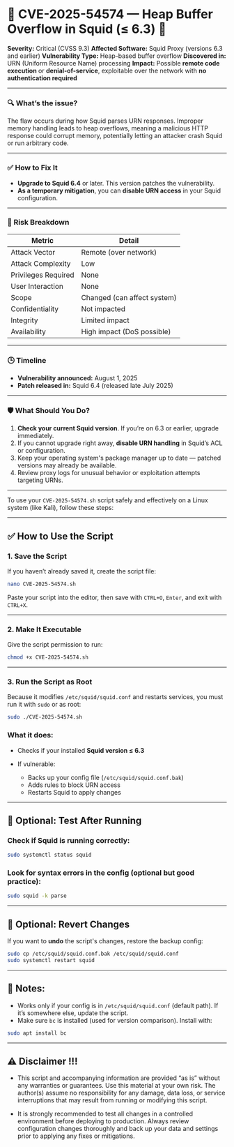 # 🛑 CVE-2025-54574 — Heap Buffer Overflow in Squid (≤ 6.3) 🛑

**Severity:** Critical (CVSS 9.3)
**Affected Software:** Squid Proxy (versions 6.3 and earlier)
**Vulnerability Type:** Heap-based buffer overflow
**Discovered in:** URN (Uniform Resource Name) processing
**Impact:** Possible **remote code execution** or **denial-of-service**, exploitable over the network with **no authentication required**

---

### 🔍 What’s the issue?

The flaw occurs during how Squid parses URN responses. Improper memory handling leads to heap overflows, meaning a malicious HTTP response could corrupt memory, potentially letting an attacker crash Squid or run arbitrary code.

---

### ✅ How to Fix It

* **Upgrade to Squid 6.4** or later. This version patches the vulnerability.
* **As a temporary mitigation**, you can **disable URN access** in your Squid configuration.

---

### 🧯 Risk Breakdown

| Metric              | Detail                      |
| ------------------- | --------------------------- |
| Attack Vector       | Remote (over network)       |
| Attack Complexity   | Low                         |
| Privileges Required | None                        |
| User Interaction    | None                        |
| Scope               | Changed (can affect system) |
| Confidentiality     | Not impacted                |
| Integrity           | Limited impact              |
| Availability        | High impact (DoS possible)  |

---

### 🕒 Timeline

* **Vulnerability announced:** August 1, 2025
* **Patch released in:** Squid 6.4 (released late July 2025)

---

### 🛡 What Should You Do?

1. **Check your current Squid version**. If you’re on 6.3 or earlier, upgrade immediately.
2. If you cannot upgrade right away, **disable URN handling** in Squid’s ACL or configuration.
3. Keep your operating system's package manager up to date — patched versions may already be available.
4. Review proxy logs for unusual behavior or exploitation attempts targeting URNs.

---

To use your `CVE-2025-54574.sh` script safely and effectively on a Linux system (like Kali), follow these steps:

---

## ✅ **How to Use the Script**

### 1. **Save the Script**

If you haven’t already saved it, create the script file:

```bash
nano CVE-2025-54574.sh
```

Paste your script into the editor, then save with `CTRL+O`, `Enter`, and exit with `CTRL+X`.

---

### 2. **Make It Executable**

Give the script permission to run:

```bash
chmod +x CVE-2025-54574.sh
```

---

### 3. **Run the Script as Root**

Because it modifies `/etc/squid/squid.conf` and restarts services, you must run it with `sudo` or as root:

```bash
sudo ./CVE-2025-54574.sh
```

### What it does:

* Checks if your installed **Squid version ≤ 6.3**
* If vulnerable:

  * Backs up your config file (`/etc/squid/squid.conf.bak`)
  * Adds rules to block URN access
  * Restarts Squid to apply changes

---

## 🧪 Optional: Test After Running

### Check if Squid is running correctly:

```bash
sudo systemctl status squid
```

### Look for syntax errors in the config (optional but good practice):

```bash
sudo squid -k parse
```

---

## 🔄 Optional: Revert Changes

If you want to **undo** the script's changes, restore the backup config:

```bash
sudo cp /etc/squid/squid.conf.bak /etc/squid/squid.conf
sudo systemctl restart squid
```

---

## 📝 Notes:

* Works only if your config is in `/etc/squid/squid.conf` (default path). If it’s somewhere else, update the script.
* Make sure `bc` is installed (used for version comparison). Install with:

```bash
sudo apt install bc
```

---


## ⚠️ Disclaimer !!!

+ This script and accompanying information are provided “as is” without any warranties or guarantees. Use this material at your own risk. The author(s) assume no responsibility for any damage, data loss, or service interruptions that may result from running or modifying this script.

+ It is strongly recommended to test all changes in a controlled environment before deploying to production. Always review configuration changes thoroughly and back up your data and settings prior to applying any fixes or mitigations.
